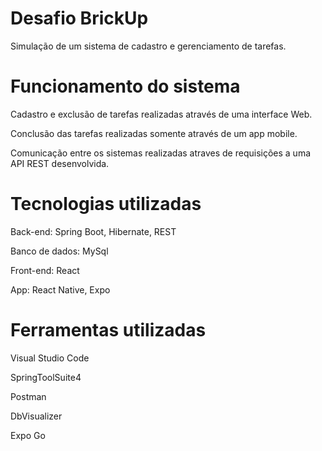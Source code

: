 # Desafio BrickUp

Simulação de um sistema de cadastro e gerenciamento de tarefas.

# Funcionamento do sistema

Cadastro e exclusão de tarefas realizadas através de uma interface Web.

Conclusão das tarefas realizadas somente através de um app mobile.

Comunicação entre os sistemas realizadas atraves de requisições a uma API REST desenvolvida.

# Tecnologias utilizadas

Back-end: Spring Boot, Hibernate, REST

Banco de dados: MySql

Front-end: React

App: React Native, Expo

# Ferramentas utilizadas

Visual Studio Code

SpringToolSuite4

Postman

DbVisualizer

Expo Go
